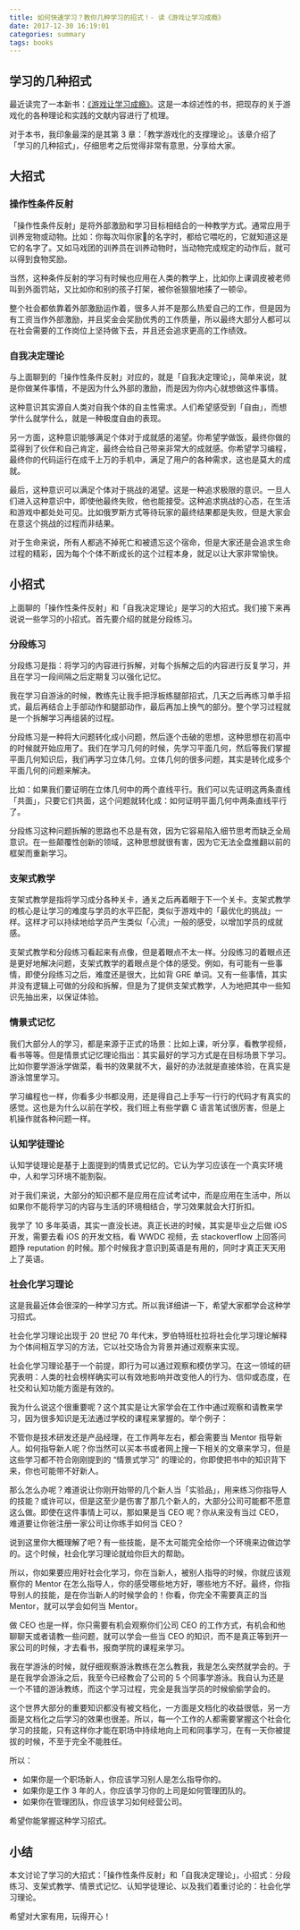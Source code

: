 ```yaml
---
title: 如何快速学习？教你几种学习的招式！- 读《游戏让学习成瘾》
date: 2017-12-30 16:19:01
categories: summary
tags: books
---
```


## 学习的几种招式

最近读完了一本新书：[《游戏让学习成瘾》](https://item.jd.com/11684193.html)。这是一本综述性的书，把现存的关于游戏化的各种理论和实践的文献内容进行了梳理。

对于本书，我印象最深的是其第 3 章：「教学游戏化的支撑理论」。该章介绍了「学习的几种招式」，仔细思考之后觉得非常有意思，分享给大家。

## 大招式

### 操作性条件反射

「操作性条件反射」是将外部激励和学习目标相结合的一种教学方式。通常应用于训养宠物或动物。比如：你每次叫你家🐶的名字时，都给它喂吃的，它就知道这是它的名字了。又如马戏团的训养员在训养动物时，当动物完成规定的动作后，就可以得到食物奖励。

当然，这种条件反射的学习有时候也应用在人类的教学上，比如你上课调皮被老师叫到外面罚站，又比如你和别的孩子打架，被你爸狠狠地揍了一顿😝。

整个社会都依靠着外部激励运作着，很多人并不是那么热爱自己的工作，但是因为有工资当作外部激励，并且奖金会奖励优秀的工作质量，所以最终大部分人都可以在社会需要的工作岗位上坚持做下去，并且还会追求更高的工作绩效。

### 自我决定理论

与上面聊到的「操作性条件反射」对应的，就是「自我决定理论」，简单来说，就是你做某件事情，不是因为什么外部的激励，而是因为你内心就想做这件事情。

这种意识其实源自人类对自我个体的自主性需求。人们希望感受到「自由」，而想学什么就学什么，就是一种极度自由的表现。

另一方面，这种意识能够满足个体对于成就感的渴望。你希望学做饭，最终你做的菜得到了伙伴和自己肯定，最终会给自己带来非常大的成就感。你希望学习编程，最终你的代码运行在成千上万的手机中，满足了用户的各种需求，这也是莫大的成就。

最后，这种意识可以满足个体对于挑战的渴望。这是一种追求极限的意识。一旦人们进入这种意识中，即使他最终失败，他也能接受。这种追求挑战的心态，在生活和游戏中都处处可见。比如俄罗斯方式等待玩家的最终结果都是失败，但是大家会在意这个挑战的过程而非结果。

对于生命来说，所有人都逃不掉死亡和被遗忘这个宿命，但是大家还是会追求生命过程的精彩，因为每个个体不断成长的这个过程本身，就足以让大家非常愉快。

## 小招式

上面聊的「操作性条件反射」和「自我决定理论」是学习的大招式。我们接下来再说说一些学习的小招式。首先要介绍的就是分段练习。

### 分段练习

分段练习是指：将学习的内容进行拆解，对每个拆解之后的内容进行反复学习，并且在学习一段间隔之后定期复习以强化记忆。

我在学习自游泳的时候，教练先让我手把浮板练腿部招式，几天之后再练习单手招式，最后再结合上手部动作和腿部动作，最后再加上换气的部分。整个学习过程就是一个拆解学习再组装的过程。

分段练习是一种将大问题转化成小问题，然后逐个击破的思想，这种思想在初高中的时候就开始应用了。我们在学习几何的时候，先学习平面几何，然后等我们掌握平面几何知识后，我们再学习立体几何。立体几何的很多问题，其实是转化成多个平面几何的问题来解决。

比如：如果我们要证明在立体几何中的两个直线平行。我们可以先证明这两条直线「共面」，只要它们共面，这个问题就转化成：如何证明平面几何中两条直线平行了。

分段练习这种问题拆解的思路也不总是有效，因为它容易陷入细节思考而缺乏全局意识。在一些颠覆性创新的领域，这种思想就很有害，因为它无法全盘推翻以前的框架而重新学习。

### 支架式教学

支架式教学是指将学习成分各种关卡，通关之后再着眼于下一个关卡。支架式教学的核心是让学习的难度与学员的水平匹配，类似于游戏中的「最优化的挑战」一样。这样才可以持续地给学员产生类似「心流」一般的感受，以增加学员的成就感。

支架式教学和分段练习看起来有点像，但是着眼点不太一样。分段练习的着眼点还是更好地解决问题，支架式教学的着眼点是个体的感受。例如，有可能有一些事情，即使分段练习之后，难度还是很大，比如背 GRE 单词。又有一些事情，其实并没有逻辑上可做的分段和拆解，但是为了提供支架式教学，人为地把其中一些知识先抽出来，以保证体验。

### 情景式记忆

我们大部分人的学习，都是来源于正式的场景：比如上课，听分享，看教学视频，看书等等。但是情景式记忆理论指出：其实最好的学习方式是在目标场景下学习。比如你要学游泳学做菜，看书的效果就不大，最好的办法就是直接体验，在真实是游泳馆里学习。

学习编程也一样，你看多少书都没用，还是得自己上手写一行行的代码才有真实的感觉。这也是为什么以前在学校，我们班上有些学霸 C 语言笔试很厉害，但是上机操作就各种问题一样。

### 认知学徒理论

认知学徒理论是基于上面提到的情景式记忆的。它认为学习应该在一个真实环境中，人和学习环境不能割裂。

对于我们来说，大部分的知识都不是应用在应试考试中，而是应用在生活中，所以如果你不能将学习的内容与生活的环境相结合，学习效果就会大打折扣。

我学了 10 多年英语，其实一直没长进。真正长进的时候，其实是毕业之后做 iOS 开发，需要去看 iOS 的开发文档，看 WWDC 视频，去 stackoverflow 上回答问题挣 reputation 的时候。那个时候我才意识到英语是有用的，同时才真正天天用上了英语。

### 社会化学习理论

这是我最近体会很深的一种学习方式。所以我详细讲一下，希望大家都学会这种学习招式。

社会化学习理论出现于 20 世纪 70 年代末，罗伯特班杜拉将社会化学习理论解释为个体间相互学习的方法，它以社交场合为背景并通过观察来实现。

社会化学习理论基于一个前提，即行为可以通过观察和模仿学习。在这一领域的研究表明：人类的社会榜样确实可以有效地影响并改变他人的行为、信仰或态度，在社交和认知功能方面是有效的。

我为什么说这个很重要呢？这个其实是让大家学会在工作中通过观察和请教来学习，因为很多知识是无法通过学校的课程来掌握的。举个例子：

不管你是技术研发还是产品经理，在工作两年左右，都会需要当 Mentor 指导新人。如何指导新人呢？你当然可以买本书或者网上搜一下相关的文章来学习，但是这些学习都不符合刚刚提到的 “情景式学习” 的理论的，你即使把书中的知识背下来，你也可能带不好新人。

那么怎么办呢？难道说让你刚开始带的几个新人当「实验品」，用来练习你指导人的技能？或许可以，但是这至少是伤害了那几个新人的，大部分公司可能都不愿意这么做。即使在这件事情上可以，那如果是当 CEO 呢？你从来没有当过 CEO，难道要让你爸注册一家公司让你练手如何当 CEO？

说到这里你大概理解了吧？有一些技能，是不太可能完全给你一个环境来边做边学的。这个时候，社会化学习理论就给你巨大的帮助。

所以，你如果要应用好社会化学习，你在当新人，被别人指导的时候，你就应该观察你的 Mentor 在怎么指导人，你的感受哪些地方好，哪些地方不好。最终，你指导别人的技能，是在你当新人的时候学会的！你看，你完全不需要真正的当 Mentor，就可以学会如何当 Mentor。

做 CEO 也是一样，你只需要有机会观察你们公司 CEO 的工作方式，有机会和他聊聊天或者请教一些问题，就可以学会一些当 CEO 的知识，而不是真正等到开一家公司的时候，才去看书，报商学院的课程来学习。

我在学游泳的时候，就仔细观察游泳教练在怎么教我，我是怎么突然就学会的。于是在我学会游泳之后，我至今已经教会了公司的 5 个同事学游泳。我自认为还是一个不错的游泳教练，而这个学习过程，完全是我当学员的时候偷偷学会的。

这个世界大部分的重要知识都没有被文档化，一方面是文档化的收益很低，另一方面是文档化之后学习的效果也很差。所以，每一个工作的人都需要掌握这个社会化学习的技能，只有这样你才能在职场中持续地向上司和同事学习，在有一天你被提拔的时候，不至于完全不能胜任。

所以：

 - 如果你是一个职场新人，你应该学习别人是怎么指导你的。
 - 如果你是工作 3 年的人，你应该学习你的上司是如何管理团队的。
 - 如果你在管理团队，你应该学习如何经营公司。

希望你能掌握这种学习招式。

## 小结

本文讨论了学习的大招式：「操作性条件反射」和「自我决定理论」，小招式：分段练习、支架式教学、情景式记忆、认知学徒理论、以及我们着重讨论的：社会化学习理论。

希望对大家有用，玩得开心！
